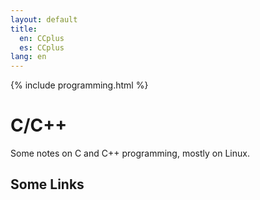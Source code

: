 ```yaml
---
layout: default
title:
  en: CCplus
  es: CCplus
lang: en
---
```

{% include programming.html %}

# C/C++
Some notes on C and C++ programming, mostly on Linux.


## Some Links
    

